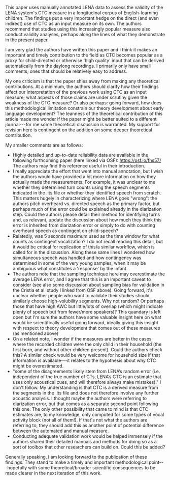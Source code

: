 This paper uses manually annotated LENA data to assess the validity of the LENA system's CTC measure in a longitudinal corpus of English-learning children. The findings put a very important hedge on the direct (and even indirect) use of CTC as an input measure on its own. The authors recommend that studies using this increasingly popular measure also conduct validity analyses, perhaps along the lines of what they demonstrate in the present paper.

I am very glad the authors have written this paper and I think it makes an important and timely contribution to the field as CTC becomes popular as a proxy for child-directed or otherwise 'high quality' input that can be derived automatically from the daylong recordings. I primarily only have small comments; ones that should be relatively easy to address.

My one criticism is that the paper shies away from making any theoretical contributions. At a minimum, the authors should clarify how their findings affect our interpretation of the previous work using CTC as an input measure; what aspects of those claims are under scrutiny given the weakness of the CTC measure? Or also perhaps: going forward, how does this methodological limitation constrain our theory development about early language development? The leanness of the theoretical contribution of this article made me wonder if the paper might be better suited to a different journal---for me some theoretical discussion is warranted. My support for revision here is contingent on the addition on some deeper theoretical contribution.

My smaller comments are as follows:

- Highly detailed and up-to-date reliability data are available in the following forthcoming paper (here linked via OSF): https://osf.io/fhs57/ The authors may find this reference useful in their introduction.
- I really appreciate the effort that went into manual annotation, but I wish the authors would have provided a bit more information on how they actually made the measurements. For example, it was unclear to me whether they determined turn counts using the speech segments indicated in the .its file or whether they identified speech from scratch. This matters hugely in characterizing where LENA goes "wrong": the authors pitch overheard vs. directed speech as the primary factor, but perhaps much of the error could be explained already in the diarization step. Could the authors please detail their method for identifying turns and, as relevant, update the discussion about how much they think this error is inherited from diarization error or simply to do with counting overheard speech as contingent on child-speech?
- Relatedly, was 5 seconds maximum used as the time window for what counts as contingent vocalization? I do not recall reading this detail, but it would be critical for replication of this/a similar workflow, which is called for in the discussion. Along these same lines I wondered how simultaneous speech was handled and how contingency was determined in some of the very young samples, when it may be ambiguous what constitutes a 'response' by the infant.
- The authors note that the sampling technique here may overestimate the average LENA error, and I agree that this is an important caveat to consider (see also some discussion about sampling bias for validation in the Cristia et al. study I linked from OSF above). Going forward, it's unclear whether people who want to validate their studies should similarly choose high-volubility segments. Why not random? Or perhaps those that have high AWC but little/lots of overlap (which might indicate plenty of speech but from fewer/more speakers)? This quandary is left open but I'm sure the authors have some valuable insight here on what would be scientifically useful going forward, ideally giving this insight with respect to theory development that comes out of these measures (as mentioned above)
- On a related note, I wonder if the measures are better in the cases where the recorded children were the only child in their household (the first born, and without other children present). Could the authors check this? A similar check would be very welcome for household size if that information is available---it relates to the hypothesis about why CTC might be overestimated.
- "some of the disagreements likely stem from LENA’s random error (i.e. independent of the true number of CTs, LENA’s CTC is an estimate that uses only acoustical cues, and will therefore always make mistakes)." I don't follow. My understanding is that CTC is a derived measure from the segments in the .its file and does not therefore involve any further acoustic analysis. I thought maybe the authors were referring to diarization error, but that comes as a separate second point following this one. The only other possibility that came to mind is that CTC estimates are, to my knowledge, only computed for some types of vocal activity block (not all of them!). If that's not what the authors are referring to, they should add this as another point of potential difference between the automated and manual measure.
- Conducting adequate validation work would be helped immensely if the authors shared their detailed manuals and methods for doing so as a sort of toolbox that other researchers can build on. Could this be added?

Generally speaking, I am looking forward to the publication of these findings. They stand to make a timely and important methodological point---hopefully with some theoretical/broader scientific consequences to be made clearer in the next iteration of this work.
